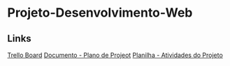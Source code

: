 # Projeto-Desenvolvimento-Web

## Links
[Trello Board](https://trello.com/b/Jy282Tri/projeto-desenvolvimento-web)
[Documento - Plano de Projeot](https://docs.google.com/document/d/1FNTAa6zle-AbHsPCnJMcvanx6jBjKAR6/edit)
[Planilha - Atividades do Projeto](https://docs.google.com/spreadsheets/d/1dRVxodQT8VO-5FTN785RePfneY-A9nYlamd3xnK9eUA/edit?pli=1#gid=1975033013)
